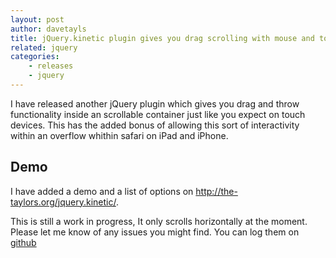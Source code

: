 ```yaml
---
layout: post
author: davetayls
title: jQuery.kinetic plugin gives you drag scrolling with mouse and touch
related: jquery
categories:
    - releases
    - jquery
---
```


I have released another jQuery plugin which gives you drag and throw functionality inside an scrollable container just like you expect on touch devices. This has the added bonus of allowing this sort of interactivity within an overflow whithin safari on iPad and iPhone.

Demo
----
I have added a demo and a list of options on <http://the-taylors.org/jquery.kinetic/>.

This is still a work in progress, It only scrolls horizontally at the moment. Please let me know of any issues you might find. You can log them on [github](https://github.com/davetayls/jquery.kinetic/issues)



